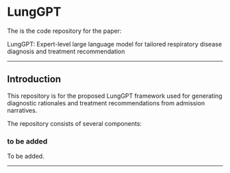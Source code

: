 # LungGPT
The is the code repository for the paper:

LungGPT: Expert-level large language model for tailored respiratory disease diagnosis and treatment recommendation

***
## Introduction
This repository is for the proposed LungGPT framework used for generating diagnostic rationales and treatment recommendations from admission narratives.

The repository consists of several components:

### to be added
To be added.
***

